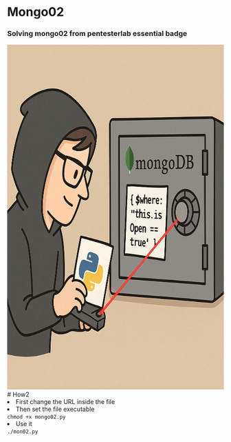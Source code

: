# Mongo02

<h3>Solving mongo02 from pentesterlab essential badge</h3>

<img src="https://github.com/tximista64/mongo02/blob/main/Mongo.png" style="height: 800px; width: auto;" />
# How2

<li>First change the URL inside the file</li>
<li>Then set the file executable</li>
<code>chmod +x mongo02.py</code>
<li>Use it</li>
<code>./mon02.py</code>
